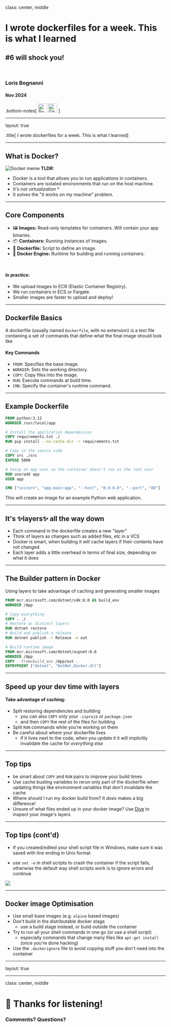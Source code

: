 class: center, middle

# I wrote dockerfiles for a week. This is what I learned
## #6 will shock you!

<br />

### Loris Bognanni
#### Nov 2024

.bottom-notes[
<a href="https://github.com/LBognanni/docker-tips/blob/main/text.md"><img src="markdown.png" style="width:2em;" title="Read this presentation as markdown" /></a>
<a href="https://github.com/LBognanni/docker-tips"><img src="https://github.githubassets.com/images/modules/logos_page/GitHub-Mark.png" style="width:2em;" title="Github repo" /></a> 
]

---

layout: true

.title[
    I wrote dockerfiles for a week. This is what I learned]

---

## What is Docker?
![Docker meme](tldr.png)
**TLDR:**
  - Docker is a tool that allows you to run applications in containers.
  - Containers are isolated environments that run on the host machine.
  - _It's not virtualization_ *
  - It solves the "it works on my machine" problem.


---

## Core Components
- 🖼️ **Images:** Read-only templates for containers. Will contain your app binaries.
- 📦️ **Containers:** Running instances of images.
- 📜 **Dockerfile:** Script to define an image.
- 🐋 **Docker Engine:** Runtime for building and running containers.

<br />

#### In practice:
 - We upload images to ECR (Elastic Container Registry).
 - We run containers in ECS or Fargate. 
 - Smaller images are faster to upload and deploy!


---

## Dockerfile Basics

A dockerfile (usually named `Dockerfile`, with no extension) is a text file containing a set of commands that define what the final image should look like

#### Key Commands
  - `FROM`: Specifies the base image.
  - `WORKDIR`: Sets the working directory.
  - `COPY`: Copy files into the image.
  - `RUN`: Execute commands at build time.
  - `CMD`: Specify the container's runtime command.

---

## Example Dockerfile

```dockerfile
FROM python:3.12
WORKDIR /usr/local/app

# Install the application dependencies
COPY requirements.txt ./
RUN pip install --no-cache-dir -r requirements.txt

# Copy in the source code
COPY src ./src
EXPOSE 5000

# Setup an app user so the container doesn't run as the root user
RUN useradd app
USER app

CMD ["uvicorn", "app.main:app", "--host", "0.0.0.0", "--port", "80"]
```

This will create an image for an example Python web application.

---

## It's ✨layers✨ all the way down

- Each command in the dockerfile creates a new "layer"
- Think of layers as changes such as added files, etc in a VCS
- Docker is smart, when building it will cache layers if their contents have not changed
- Each layer adds a little overhead in terms of final size, depending on what it does

---

## The Builder pattern in Docker

Using layers to take advantage of caching and generating smaller images

```dockerfile
FROM mcr.microsoft.com/dotnet/sdk:8.0 AS build_env
WORKDIR /App

# Copy everything
COPY . ./
# Restore as distinct layers
RUN dotnet restore
# Build and publish a release
RUN dotnet publish -c Release -o out

# Build runtime image
FROM mcr.microsoft.com/dotnet/aspnet:8.0
WORKDIR /App
COPY --from=build_env /App/out .
ENTRYPOINT ["dotnet", "DotNet.Docker.dll"]

```

---

## Speed up your dev time with layers
#### Take advantage of caching:
- Split restoring dependencies and building
  - you can also `COPY` only your `.csproj`s or `package.json` 
  - and then `COPY` the rest of the files for building
- Split `RUN` commands while you're working on them
- Be careful about where your dockerfile lives
  - if it lives next to the code, when you update it it will implicitly invalidate the cache for _everything else_


---

## Top tips
- be smart about `COPY` and `RUN` pairs to improve your build times
- Use cache busting variables to rerun only part of the dockerfile when updating things like environment variables that don't invalidate the cache
- Where should I run my docker build from? It _does_ makes a big difference!
- Unsure of what files ended up in your docker image? Use [Dive](https://github.com/wagoodman/dive) to inspect your image's layers

---

## Top tips (cont'd)



- If you created/edited your shell script file in Windows, make sure it was saved with line ending in Unix format

- use `set -e` in shell scripts to crash the container if the script fails, otherwise the default way shell scripts work is to ignore errors and continue

![](pain.png)

---

## Docker image Optimisation
- Use small base images (e.g. `alpine` based images)
- Don't build in the distributable docker stage
	- use a build stage instead, or build outside the container
- Try to run all your shell commands in one go (or use a shell script)
	- especially commands that change many files like `apt-get install` (once you're done hacking)
- Use the `.dockerignore` file to avoid copying stuff you don't need into the container

---
layout: true

---
class: center, middle

# 🎉 Thanks for listening!
### Comments? Questions?